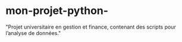 # mon-projet-python-
"Projet universitaire en gestion et finance, contenant des scripts pour l’analyse de données."

